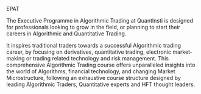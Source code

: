 EPAT

The Executive Programme in Algorithmic Trading at QuantInsti is designed for professionals looking to grow in the field, or planning to start their careers in Algorithmic and Quantitative Trading.

It inspires traditional traders towards a successful Algorithmic trading career, by focusing on derivatives, quantitative trading, electronic market-making or trading related technology and risk management. This comprehensive Algorithmic Trading course offers unparalleled insights into the world of Algorithms, financial technology, and changing Market Microstructure, following an exhaustive course structure designed by leading Algorithmic Traders, Quantitative experts and HFT thought leaders.
